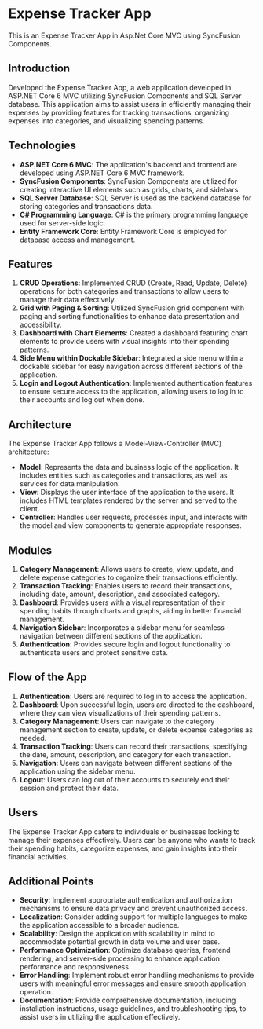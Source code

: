 # Expense Tracker App
This is an Expense Tracker App in Asp.Net Core MVC using SyncFusion Components.

## Introduction
Developed the Expense Tracker App, a web application developed in ASP.NET Core 6 MVC utilizing SyncFusion Components and SQL Server database. This application aims to assist users in efficiently managing their expenses by providing features for tracking transactions, organizing expenses into categories, and visualizing spending patterns.

## Technologies
- **ASP.NET Core 6 MVC**: The application's backend and frontend are developed using ASP.NET Core 6 MVC framework.
- **SyncFusion Components**: SyncFusion Components are utilized for creating interactive UI elements such as grids, charts, and sidebars.
- **SQL Server Database**: SQL Server is used as the backend database for storing categories and transactions data.
- **C# Programming Language**: C# is the primary programming language used for server-side logic.
- **Entity Framework Core**: Entity Framework Core is employed for database access and management.

## Features
1. **CRUD Operations**: Implemented CRUD (Create, Read, Update, Delete) operations for both categories and transactions to allow users to manage their data effectively.
2. **Grid with Paging & Sorting**: Utilized SyncFusion grid component with paging and sorting functionalities to enhance data presentation and accessibility.
3. **Dashboard with Chart Elements**: Created a dashboard featuring chart elements to provide users with visual insights into their spending patterns.
4. **Side Menu within Dockable Sidebar**: Integrated a side menu within a dockable sidebar for easy navigation across different sections of the application.
5. **Login and Logout Authentication**: Implemented authentication features to ensure secure access to the application, allowing users to log in to their accounts and log out when done.

## Architecture
The Expense Tracker App follows a Model-View-Controller (MVC) architecture:
- **Model**: Represents the data and business logic of the application. It includes entities such as categories and transactions, as well as services for data manipulation.
- **View**: Displays the user interface of the application to the users. It includes HTML templates rendered by the server and served to the client.
- **Controller**: Handles user requests, processes input, and interacts with the model and view components to generate appropriate responses.

## Modules
1. **Category Management**: Allows users to create, view, update, and delete expense categories to organize their transactions efficiently.
2. **Transaction Tracking**: Enables users to record their transactions, including date, amount, description, and associated category.
3. **Dashboard**: Provides users with a visual representation of their spending habits through charts and graphs, aiding in better financial management.
4. **Navigation Sidebar**: Incorporates a sidebar menu for seamless navigation between different sections of the application.
5. **Authentication**: Provides secure login and logout functionality to authenticate users and protect sensitive data.

## Flow of the App
1. **Authentication**: Users are required to log in to access the application.
2. **Dashboard**: Upon successful login, users are directed to the dashboard, where they can view visualizations of their spending patterns.
3. **Category Management**: Users can navigate to the category management section to create, update, or delete expense categories as needed.
4. **Transaction Tracking**: Users can record their transactions, specifying the date, amount, description, and category for each transaction.
5. **Navigation**: Users can navigate between different sections of the application using the sidebar menu.
6. **Logout**: Users can log out of their accounts to securely end their session and protect their data.

## Users
The Expense Tracker App caters to individuals or businesses looking to manage their expenses effectively. Users can be anyone who wants to track their spending habits, categorize expenses, and gain insights into their financial activities.

## Additional Points
- **Security**: Implement appropriate authentication and authorization mechanisms to ensure data privacy and prevent unauthorized access.
- **Localization**: Consider adding support for multiple languages to make the application accessible to a broader audience.
- **Scalability**: Design the application with scalability in mind to accommodate potential growth in data volume and user base.
- **Performance Optimization**: Optimize database queries, frontend rendering, and server-side processing to enhance application performance and responsiveness.
- **Error Handling**: Implement robust error handling mechanisms to provide users with meaningful error messages and ensure smooth application operation.
- **Documentation**: Provide comprehensive documentation, including installation instructions, usage guidelines, and troubleshooting tips, to assist users in utilizing the application effectively.
